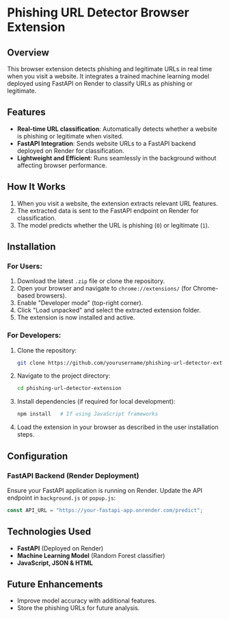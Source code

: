 # Phishing URL Detector Browser Extension

## Overview
This browser extension detects phishing and legitimate URLs in real time when you visit a website. It integrates a trained machine learning model deployed using FastAPI on Render to classify URLs as phishing or legitimate. 

## Features
- **Real-time URL classification**: Automatically detects whether a website is phishing or legitimate when visited.
- **FastAPI Integration**: Sends website URLs to a FastAPI backend deployed on Render for classification.
- **Lightweight and Efficient**: Runs seamlessly in the background without affecting browser performance.

## How It Works
1. When you visit a website, the extension extracts relevant URL features.
2. The extracted data is sent to the FastAPI endpoint on Render for classification.
3. The model predicts whether the URL is phishing (`0`) or legitimate (`1`).

## Installation
### For Users:
1. Download the latest `.zip` file or clone the repository.
2. Open your browser and navigate to `chrome://extensions/` (for Chrome-based browsers).
3. Enable "Developer mode" (top-right corner).
4. Click "Load unpacked" and select the extracted extension folder.
5. The extension is now installed and active.

### For Developers:
1. Clone the repository:
   ```sh
   git clone https://github.com/yourusername/phishing-url-detector-extension.git
   ```
2. Navigate to the project directory:
   ```sh
   cd phishing-url-detector-extension
   ```
3. Install dependencies (if required for local development):
   ```sh
   npm install   # If using JavaScript frameworks
   ```
4. Load the extension in your browser as described in the user installation steps.

## Configuration
### FastAPI Backend (Render Deployment)
Ensure your FastAPI application is running on Render. Update the API endpoint in `background.js` or `popup.js`:
```js
const API_URL = "https://your-fastapi-app.onrender.com/predict";
```

## Technologies Used
- **FastAPI** (Deployed on Render)
- **Machine Learning Model** (Random Forest classifier)
- **JavaScript, JSON & HTML**

## Future Enhancements
- Improve model accuracy with additional features.
- Store the phishing URLs for future analysis.
